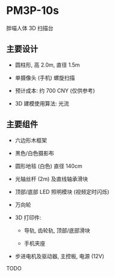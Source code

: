 # PM3P-10s
胖喵人体 3D 扫描台


## 主要设计

+ 圆柱形, 高 2.0m, 直径 1.5m

+ 单摄像头 (手机) 螺旋扫描

+ 预计成本: 约 700 CNY (仅供参考)

+ 3D 建模使用算法: 光流


## 主要组件

+ 六边形木框架

+ 黑色/白色摄影布

+ 圆形地毯 (白色) 直径 140cm

+ 光轴丝杆 (2m) 及直线轴承滑块

+ 顶部/底部 LED 照明模块 (视频定时闪烁)

+ 万向轮

+ 3D 打印件:

  - 导轨, 齿轮轨, 顶部/底部滑块

  - 手机夹座

+ 步进电机及驱动器, 主控板, 电源 (12V)


TODO
